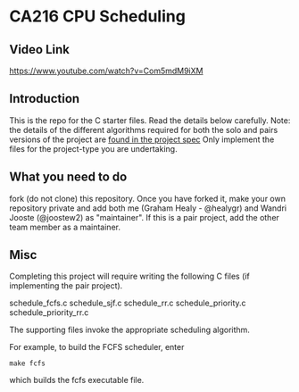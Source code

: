 # CA216 CPU Scheduling

## Video Link

<https://www.youtube.com/watch?v=Com5mdM9iXM>

## Introduction
This is the repo for the C starter files.  Read the details below carefully.  Note: the details of the different algorithms required for both the solo and pairs versions of the project are [found in the project spec](https://loop.dcu.ie/mod/assign/view.php?id=1815150) Only implement the files for the project-type you are undertaking.


## What you need to do
fork (do not clone) this repository.  Once you have forked it, make your own repository private and add both me (Graham Healy - @healygr) and Wandri Jooste (@joostew2) as "maintainer". If this is a pair project, add the other team member as a maintainer. 



## Misc 
Completing this project will require writing the following C files (if implementing the pair project).

schedule_fcfs.c
schedule_sjf.c
schedule_rr.c
schedule_priority.c
schedule_priority_rr.c

The supporting files invoke the appropriate scheduling algorithm. 

For example, to build the FCFS scheduler, enter
```
make fcfs
```
which builds the fcfs executable file.

